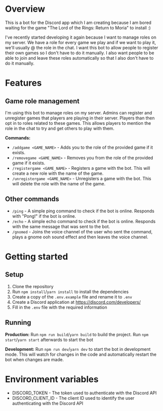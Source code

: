 # Overview

This is a bot for the Discord app which I am creating because I am bored waiting for the game "The Lord of the Rings: Return to Moria" to install :)

I've recently started developing it again because I want to manage roles on my server. We have a role for every game we play and if we want to play it, we'll usually @ the role in the chat. I want this bot to allow people to register their own games so I don't have to do it manually. I also want people to be able to join and leave these roles automatically so that I also don't have to do it manually.

# Features

## Game role management

I'm using this bot to manage roles on my server. Admins can register and unregister games that players are playing in their server. Players than then opt in to roles related to these games. This allows players to mention the role in the chat to try and get others to play with them.

**Commands:**

- `/addgame <GAME_NAME>` - Adds you to the role of the provided game if it exists.
- `/removegame <GAME_NAME>` - Removes you from the role of the provided game if it exists.
- `/registergame <GAME_NAME>` - Registers a game with the bot. This will create a new role with the name of the game.
- `/unregistergame <GAME_NAME>` - Unregisters a game with the bot. This will delete the role with the name of the game.

## Other commands

- `/ping` - A simple ping command to check if the bot is online. Responds with "Pong!" if the bot is online.
- `/echo` - A simple echo command to check if the bot is online. Responds with the same message that was sent to the bot.
- `/gnomed` - Joins the voice channel of the user who sent the command, plays a gnome ooh sound effect and then leaves the voice channel.

# Getting started

## Setup

1. Clone the repository
2. Run `npm install`/`yarn install` to install the dependencies
3. Create a copy of the `.env.example` file and rename it to `.env`
4. Create a Discord application at https://discord.com/developers/
5. Fill in the `.env` file with the required information

## Running

**Production:**
Run `npm run build`/`yarn build` to build the project. Run `npm start`/`yarn start` afterwards to start the bot

**Development:**
Run `npm run dev`/`yarn dev` to start the bot in development mode. This will watch for changes in the code and automatically restart the bot when changes are made.

# Environment variables

- DISCORD_TOKEN - The token used to authenticate with the Discord API
- DISCORD_CLIENT_ID - The client ID used to identify the user authenticating with the Discord API
